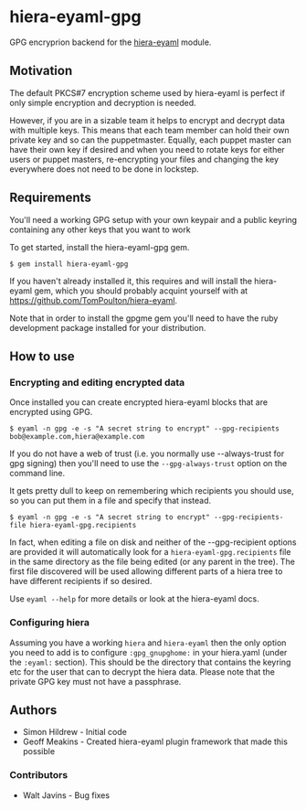 hiera-eyaml-gpg
===============

GPG encryprion backend for the [hiera-eyaml](https://github.com/TomPoulton/hiera-eyaml) module.

Motivation
----------

The default PKCS#7 encryption scheme used by hiera-eyaml is perfect if only simple
encryption and decryption is needed.

However, if you are in a sizable team it helps to encrypt and decrypt data with multiple
keys. This means that each team member can hold their own private key and so can the puppetmaster.
Equally, each puppet master can have their own key if desired and when you need to rotate 
keys for either users or puppet masters, re-encrypting your files and changing the key everywhere
does not need to be done in lockstep.

Requirements
------------

You'll need a working GPG setup with your own keypair and a public keyring containing any other
keys that you want to work

To get started, install the hiera-eyaml-gpg gem.

    $ gem install hiera-eyaml-gpg

If you haven't already installed it, this requires and will install the hiera-eyaml gem, which you
should probably acquint yourself with at https://github.com/TomPoulton/hiera-eyaml.

Note that in order to install the gpgme gem you'll need to have the ruby development package installed
for your distribution.

How to use
----------

### Encrypting and editing encrypted data

Once installed you can create encrypted hiera-eyaml blocks that are encrypted using GPG.

    $ eyaml -n gpg -e -s "A secret string to encrypt" --gpg-recipients bob@example.com,hiera@example.com

If you do not have a web of trust (i.e. you normally use --always-trust for gpg signing) then you'll need 
to use the `--gpg-always-trust` option on the command line.

It gets pretty dull to keep on remembering which recipients you should use, so you can put them in a file
and specify that instead.

    $ eyaml -n gpg -e -s "A secret string to encrypt" --gpg-recipients-file hiera-eyaml-gpg.recipients

In fact, when editing a file on disk and neither of the --gpg-recipient options are provided it will
automatically look for a `hiera-eyaml-gpg.recipients` file in the same directory as the file being edited 
(or any parent in the tree). The first file discovered will be used allowing different parts of a hiera 
tree to have different recipients if so desired.

Use `eyaml --help` for more details or look at the hiera-eyaml docs.

### Configuring hiera

Assuming you have a working `hiera` and `hiera-eyaml` then the only option you need to add is to
configure `:gpg_gnupghome:` in your hiera.yaml (under the `:eyaml:` section). This should be the
directory that contains the keyring etc for the user that can to decrypt the hiera data. Please note
that the private GPG key must not have a passphrase.

Authors
-------

 - Simon Hildrew - Initial code
 - Geoff Meakins - Created hiera-eyaml plugin framework that made this possible

### Contributors
 - Walt Javins - Bug fixes
